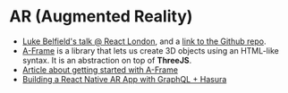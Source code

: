 # AR (Augmented Reality)

- [Luke Belfield's talk @ React London](https://www.youtube.com/watch?v=W1UVcYI-ABQ&list=WL&index=35&t=0s), and a [link to the Github repo](https://github.com/lbelfield/augmented-reality).
- [A-Frame](https://aframe.io/docs/0.9.0/introduction/) is a library that lets us create 3D objects using an HTML-like syntax. It is an abstraction on top of **ThreeJS**.
- [Article about getting started with A-Frame](https://medium.com/arjs/augmented-reality-in-10-lines-of-html-4e193ea9fdbf)
- [Building a React Native AR App with GraphQL + Hasura](https://dev.to/hasurahq/building-ar-apps-in-react-native-powered-by-graphql-using-hasura-h9m)
